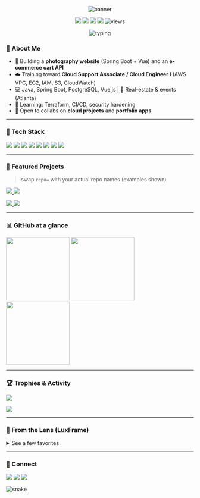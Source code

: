 <!-- Header -->
<p align="center">
  <img src="https://capsule-render.vercel.app/api?type=waving&height=180&color=0:0ea5e9,100:22c55e&text=Hi%20I'm%20Ridhoy%20(ahmadr221b1)!&fontAlign=50&fontColor=ffffff&fontSize=40&animation=fadeIn" alt="banner"/>
</p>

<p align="center">
  <a href="https://github.com/ahmadr221b1?tab=followers"><img src="https://img.shields.io/github/followers/ahmadr221b1?logo=github&style=for-the-badge" /></a>
  <a href="https://github.com/ahmadr221b1?tab=repositories"><img src="https://img.shields.io/github/stars/ahmadr221b1?affiliations=OWNER&style=for-the-badge" /></a>
  <a href="MAILTO:YOUR_EMAIL"><img src="https://img.shields.io/badge/Email-Contact-0ea5e9?style=for-the-badge&logo=gmail&logoColor=white" /></a>
  <a href="YOUR_PORTFOLIO_URL"><img src="https://img.shields.io/badge/Portfolio-LuxFrame%20Media-22c55e?style=for-the-badge&logo=vercel&logoColor=white" /></a>
  <img src="https://komarev.com/ghpvc/?username=ahmadr221b1&style=for-the-badge&color=blue" alt="views"/>
</p>

<!-- Typing -->
<p align="center">
  <img src="https://readme-typing-svg.demolab.com?font=Fira+Code&weight=500&pause=1200&center=true&vCenter=true&width=700&lines=Cloud+%26+Full-Stack+Engineer;AWS+re%2FStart+%7C+Spring+Boot+%7C+Vue.js;Cybersecurity+Learner;Freelance+Photographer+%28LuxFrame+Media%29" alt="typing"/>
</p>

### 👋 About Me
- 🔭 Building a **photography website** (Spring Boot + Vue) and an **e-commerce cart API**  
- ☁️ Training toward **Cloud Support Associate / Cloud Engineer I** (AWS VPC, EC2, IAM, S3, CloudWatch)  
- 💻 Java, Spring Boot, PostgreSQL, Vue.js | 📸 Real-estate & events (Atlanta)  
- 🌱 Learning: Terraform, CI/CD, security hardening  
- 🤝 Open to collabs on **cloud projects** and **portfolio apps**

---

### 🧰 Tech Stack
<p>
  <img src="https://img.shields.io/badge/AWS-232F3E?logo=amazonaws&logoColor=fff&style=for-the-badge"/>
  <img src="https://img.shields.io/badge/Java-007396?logo=openjdk&logoColor=fff&style=for-the-badge"/>
  <img src="https://img.shields.io/badge/Spring%20Boot-6DB33F?logo=springboot&logoColor=fff&style=for-the-badge"/>
  <img src="https://img.shields.io/badge/Vue.js-35495E?logo=vuedotjs&logoColor=4FC08D&style=for-the-badge"/>
  <img src="https://img.shields.io/badge/PostgreSQL-4169E1?logo=postgresql&logoColor=fff&style=for-the-badge"/>
  <img src="https://img.shields.io/badge/Docker-2496ED?logo=docker&logoColor=fff&style=for-the-badge"/>
  <img src="https://img.shields.io/badge/Terraform-7B42BC?logo=terraform&logoColor=fff&style=for-the-badge"/>
  <img src="https://img.shields.io/badge/JWT-000?logo=jsonwebtokens&logoColor=fff&style=for-the-badge"/>
</p>

---

### 🚀 Featured Projects
> swap `repo=` with your actual repo names (examples shown)

<p>
  <a href="https://github.com/ahmadr221b1/Photography-Website">
    <img src="https://github-readme-stats.vercel.app/api/pin/?username=ahmadr221b1&repo=Photography-Website&theme=transparent" />
  </a>
  <a href="https://github.com/ahmadr221b1/m2-final-project">
    <img src="https://github-readme-stats.vercel.app/api/pin/?username=ahmadr221b1&repo=m2-final-project&theme=transparent" />
  </a>
</p>
<p>
  <a href="https://github.com/ahmadr221b1/RainCheck">
    <img src="https://github-readme-stats.vercel.app/api/pin/?username=ahmadr221b1&repo=RainCheck&theme=transparent" />
  </a>
  <a href="https://github.com/ahmadr221b1/SSGeek-ecommerce">
    <img src="https://github-readme-stats.vercel.app/api/pin/?username=ahmadr221b1&repo=SSGeek-ecommerce&theme=transparent" />
  </a>
</p>

---

### 📊 GitHub at a glance
<p>
  <img height="170" src="https://github-readme-stats.vercel.app/api?username=ahmadr221b1&show_icons=true&theme=transparent&rank_icon=github" />
  <img height="170" src="https://streak-stats.demolab.com?user=ahmadr221b1&theme=transparent" />
  <img height="170" src="https://github-readme-stats.vercel.app/api/top-langs/?username=ahmadr221b1&layout=compact&theme=transparent&langs_count=8" />
</p>

---

### 🏆 Trophies & Activity
<p>
  <img src="https://github-profile-trophy.vercel.app/?username=ahmadr221b1&theme=onedark&no-frame=true&row=1&column=6" />
</p>
<p>
  <img src="https://github-readme-activity-graph.vercel.app/graph?username=ahmadr221b1&theme=github-compact" />
</p>

---

### 📸 From the Lens (LuxFrame)
<details>
  <summary>See a few favorites</summary>
  <br/>
  <img src="YOUR_IMAGE_URL_1" width="30%"/>
  <img src="YOUR_IMAGE_URL_2" width="30%"/>
  <img src="YOUR_IMAGE_URL_3" width="30%"/>
</details>

---

### 🤝 Connect
<a href="https://www.linkedin.com/in/YOUR_HANDLE/"><img src="https://img.shields.io/badge/LinkedIn-0A66C2?logo=linkedin&logoColor=fff&style=for-the-badge"/></a>
<a href="YOUR_BOOKING_LINK"><img src="https://img.shields.io/badge/Book%20a%20shoot-111?style=for-the-badge&logo=googlecalendar&logoColor=fff"/></a>
<a href="https://github.com/ahmadr221b1"><img src="https://img.shields.io/badge/GitHub-181717?logo=github&logoColor=fff&style=for-the-badge"/></a>

<!-- Fun snake (needs actions below) -->
<img src="https://raw.githubusercontent.com/ahmadr221b1/ahmadr221b1/output/github-contribution-grid-snake.svg" alt="snake"/>

